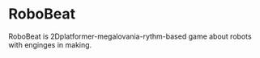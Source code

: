 # RoboBeat
RoboBeat is 2Dplatformer-megalovania-rythm-based game about robots with enginges in making.
